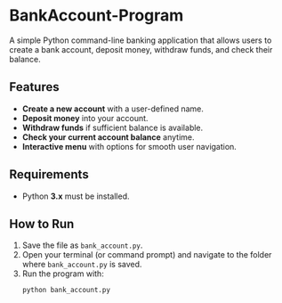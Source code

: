 # BankAccount-Program
A simple Python command-line banking application that allows users to create a bank account, deposit money, withdraw funds, and check their balance.
## Features
- **Create a new account** with a user-defined name.
- **Deposit money** into your account.
- **Withdraw funds** if sufficient balance is available.
- **Check your current account balance** anytime.
- **Interactive menu** with options for smooth user navigation.

## Requirements
- Python **3.x** must be installed.

## How to Run
1. Save the file as `bank_account.py`.
2. Open your terminal (or command prompt) and navigate to the folder where `bank_account.py` is saved.
3. Run the program with:
   ```bash
   python bank_account.py
